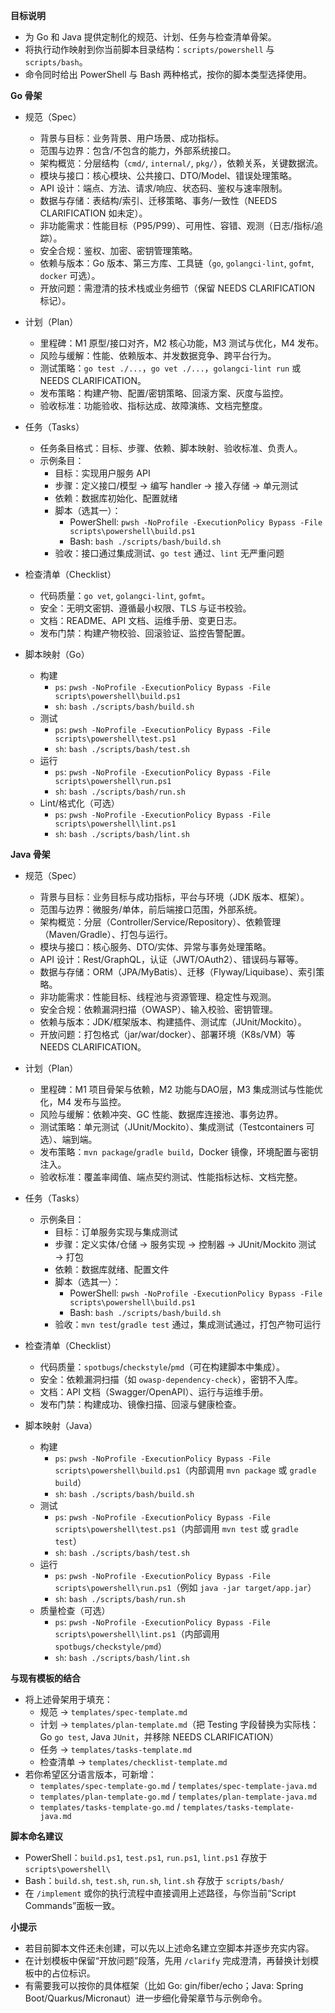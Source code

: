 


          
**目标说明**
- 为 Go 和 Java 提供定制化的规范、计划、任务与检查清单骨架。
- 将执行动作映射到你当前脚本目录结构：`scripts/powershell` 与 `scripts/bash`。
- 命令同时给出 PowerShell 与 Bash 两种格式，按你的脚本类型选择使用。

**Go 骨架**
- 规范（Spec）
  - 背景与目标：业务背景、用户场景、成功指标。
  - 范围与边界：包含/不包含的能力，外部系统接口。
  - 架构概览：分层结构（`cmd/`, `internal/`, `pkg/`），依赖关系，关键数据流。
  - 模块与接口：核心模块、公共接口、DTO/Model、错误处理策略。
  - API 设计：端点、方法、请求/响应、状态码、鉴权与速率限制。
  - 数据与存储：表结构/索引、迁移策略、事务/一致性（NEEDS CLARIFICATION 如未定）。
  - 非功能需求：性能目标（P95/P99）、可用性、容错、观测（日志/指标/追踪）。
  - 安全合规：鉴权、加密、密钥管理策略。
  - 依赖与版本：Go 版本、第三方库、工具链（`go`, `golangci-lint`, `gofmt`, `docker` 可选）。
  - 开放问题：需澄清的技术栈或业务细节（保留 NEEDS CLARIFICATION 标记）。
- 计划（Plan）
  - 里程碑：M1 原型/接口对齐，M2 核心功能，M3 测试与优化，M4 发布。
  - 风险与缓解：性能、依赖版本、并发数据竞争、跨平台行为。
  - 测试策略：`go test ./...`，`go vet ./...`，`golangci-lint run` 或 NEEDS CLARIFICATION。
  - 发布策略：构建产物、配置/密钥策略、回滚方案、灰度与监控。
  - 验收标准：功能验收、指标达成、故障演练、文档完整度。
- 任务（Tasks）
  - 任务条目格式：目标、步骤、依赖、脚本映射、验收标准、负责人。
  - 示例条目：
    - 目标：实现用户服务 API
    - 步骤：定义接口/模型 → 编写 handler → 接入存储 → 单元测试
    - 依赖：数据库初始化、配置就绪
    - 脚本（选其一）：
      - PowerShell: `pwsh -NoProfile -ExecutionPolicy Bypass -File scripts\powershell\build.ps1`
      - Bash: `bash ./scripts/bash/build.sh`
    - 验收：接口通过集成测试、`go test` 通过、`lint` 无严重问题
- 检查清单（Checklist）
  - 代码质量：`go vet`, `golangci-lint`, `gofmt`。
  - 安全：无明文密钥、遵循最小权限、TLS 与证书校验。
  - 文档：README、API 文档、运维手册、变更日志。
  - 发布门禁：构建产物校验、回滚验证、监控告警配置。

- 脚本映射（Go）
  - 构建
    - `ps`: `pwsh -NoProfile -ExecutionPolicy Bypass -File scripts\powershell\build.ps1`
    - `sh`: `bash ./scripts/bash/build.sh`
  - 测试
    - `ps`: `pwsh -NoProfile -ExecutionPolicy Bypass -File scripts\powershell\test.ps1`
    - `sh`: `bash ./scripts/bash/test.sh`
  - 运行
    - `ps`: `pwsh -NoProfile -ExecutionPolicy Bypass -File scripts\powershell\run.ps1`
    - `sh`: `bash ./scripts/bash/run.sh`
  - Lint/格式化（可选）
    - `ps`: `pwsh -NoProfile -ExecutionPolicy Bypass -File scripts\powershell\lint.ps1`
    - `sh`: `bash ./scripts/bash/lint.sh`

**Java 骨架**
- 规范（Spec）
  - 背景与目标：业务目标与成功指标，平台与环境（JDK 版本、框架）。
  - 范围与边界：微服务/单体，前后端接口范围，外部系统。
  - 架构概览：分层（Controller/Service/Repository）、依赖管理（Maven/Gradle）、打包与运行。
  - 模块与接口：核心服务、DTO/实体、异常与事务处理策略。
  - API 设计：Rest/GraphQL，认证（JWT/OAuth2）、错误码与幂等。
  - 数据与存储：ORM（JPA/MyBatis）、迁移（Flyway/Liquibase）、索引策略。
  - 非功能需求：性能目标、线程池与资源管理、稳定性与观测。
  - 安全合规：依赖漏洞扫描（OWASP）、输入校验、密钥管理。
  - 依赖与版本：JDK/框架版本、构建插件、测试库（JUnit/Mockito）。
  - 开放问题：打包格式（jar/war/docker）、部署环境（K8s/VM）等 NEEDS CLARIFICATION。
- 计划（Plan）
  - 里程碑：M1 项目骨架与依赖，M2 功能与DAO层，M3 集成测试与性能优化，M4 发布与监控。
  - 风险与缓解：依赖冲突、GC 性能、数据库连接池、事务边界。
  - 测试策略：单元测试（JUnit/Mockito）、集成测试（Testcontainers 可选）、端到端。
  - 发布策略：`mvn package`/`gradle build`，Docker 镜像，环境配置与密钥注入。
  - 验收标准：覆盖率阈值、端点契约测试、性能指标达标、文档完整。
- 任务（Tasks）
  - 示例条目：
    - 目标：订单服务实现与集成测试
    - 步骤：定义实体/仓储 → 服务实现 → 控制器 → JUnit/Mockito 测试 → 打包
    - 依赖：数据库就绪、配置文件
    - 脚本（选其一）：
      - PowerShell: `pwsh -NoProfile -ExecutionPolicy Bypass -File scripts\powershell\build.ps1`
      - Bash: `bash ./scripts/bash/build.sh`
    - 验收：`mvn test`/`gradle test` 通过，集成测试通过，打包产物可运行
- 检查清单（Checklist）
  - 代码质量：`spotbugs`/`checkstyle`/`pmd`（可在构建脚本中集成）。
  - 安全：依赖漏洞扫描（如 `owasp-dependency-check`），密钥不入库。
  - 文档：API 文档（Swagger/OpenAPI）、运行与运维手册。
  - 发布门禁：构建成功、镜像扫描、回滚与健康检查。

- 脚本映射（Java）
  - 构建
    - `ps`: `pwsh -NoProfile -ExecutionPolicy Bypass -File scripts\powershell\build.ps1`（内部调用 `mvn package` 或 `gradle build`）
    - `sh`: `bash ./scripts/bash/build.sh`
  - 测试
    - `ps`: `pwsh -NoProfile -ExecutionPolicy Bypass -File scripts\powershell\test.ps1`（内部调用 `mvn test` 或 `gradle test`）
    - `sh`: `bash ./scripts/bash/test.sh`
  - 运行
    - `ps`: `pwsh -NoProfile -ExecutionPolicy Bypass -File scripts\powershell\run.ps1`（例如 `java -jar target/app.jar`）
    - `sh`: `bash ./scripts/bash/run.sh`
  - 质量检查（可选）
    - `ps`: `pwsh -NoProfile -ExecutionPolicy Bypass -File scripts\powershell\lint.ps1`（内部调用 `spotbugs/checkstyle/pmd`）
    - `sh`: `bash ./scripts/bash/lint.sh`

**与现有模板的结合**
- 将上述骨架用于填充：
  - 规范 → `templates/spec-template.md`
  - 计划 → `templates/plan-template.md`（把 Testing 字段替换为实际栈：Go `go test`, Java `JUnit`，并移除 NEEDS CLARIFICATION）
  - 任务 → `templates/tasks-template.md`
  - 检查清单 → `templates/checklist-template.md`
- 若你希望区分语言版本，可新增：
  - `templates/spec-template-go.md` / `templates/spec-template-java.md`
  - `templates/plan-template-go.md` / `templates/plan-template-java.md`
  - `templates/tasks-template-go.md` / `templates/tasks-template-java.md`

**脚本命名建议**
- PowerShell：`build.ps1`, `test.ps1`, `run.ps1`, `lint.ps1` 存放于 `scripts\powershell\`
- Bash：`build.sh`, `test.sh`, `run.sh`, `lint.sh` 存放于 `scripts/bash/`
- 在 `/implement` 或你的执行流程中直接调用上述路径，与你当前“Script Commands”面板一致。

**小提示**
- 若目前脚本文件还未创建，可以先以上述命名建立空脚本并逐步充实内容。
- 在计划模板中保留“开放问题”段落，先用 `/clarify` 完成澄清，再替换计划模板中的占位标识。
- 有需要我可以按你的具体框架（比如 Go: gin/fiber/echo；Java: Spring Boot/Quarkus/Micronaut）进一步细化骨架章节与示例命令。
        